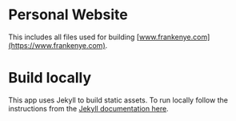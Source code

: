# Personal Website
This includes all files used for building [www.frankenye.com](https://www.frankenye.com).
# Build locally
This app uses Jekyll to build static assets.
To run locally follow the instructions from the [Jekyll documentation here](https://jekyllrb.com/docs/#instructions).
